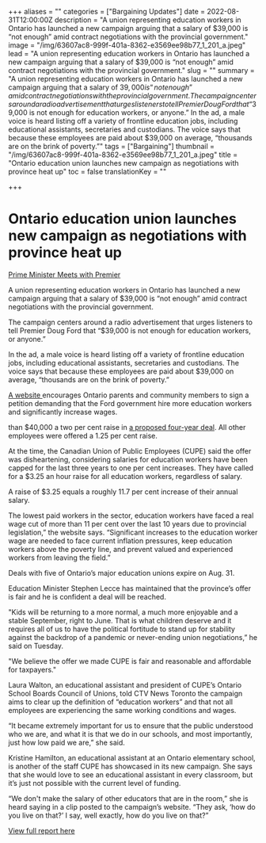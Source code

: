 +++
aliases = ""
categories = ["Bargaining Updates"]
date = 2022-08-31T12:00:00Z
description = "A union representing education workers in Ontario has launched a new campaign arguing that a salary of $39,000 is “not enough” amid contract negotiations with the provincial government."
image = "/img/63607ac8-999f-401a-8362-e3569ee98b77_1_201_a.jpeg"
lead = "A union representing education workers in Ontario has launched a new campaign arguing that a salary of $39,000 is “not enough” amid contract negotiations with the provincial government."
slug = ""
summary = "A union representing education workers in Ontario has launched a new campaign arguing that a salary of $39,000 is “not enough” amid contract negotiations with the provincial government. The campaign centers around a radio advertisement that urges listeners to tell Premier Doug Ford that “$39,000 is not enough for education workers, or anyone.” In the ad, a male voice is heard listing off a variety of frontline education jobs, including educational assistants, secretaries and custodians. The voice says that because these employees are paid about $39,000 on average, “thousands are on the brink of poverty.”"
tags = ["Bargaining"]
thumbnail = "/img/63607ac8-999f-401a-8362-e3569ee98b77_1_201_a.jpeg"
title = "Ontario education union launches new campaign as negotiations with province heat up"
toc = false
translationKey = ""

+++
# Ontario education union launches new campaign as negotiations with province heat up

[Prime Minister Meets with Premier](https://toronto.ctvnews.ca/video?clipId=2511329&jwsource=cl)

A union representing education workers in Ontario has launched a new campaign arguing that a salary of $39,000 is “not enough” amid contract negotiations with the provincial government.

The campaign centers around a radio advertisement that urges listeners to tell Premier Doug Ford that “$39,000 is not enough for education workers, or anyone.”

In the ad, a male voice is heard listing off a variety of frontline education jobs, including educational assistants, secretaries and custodians. The voice says that because these employees are paid about $39,000 on average, “thousands are on the brink of poverty.”

[A website ](https://39000isnotenough.ca/)encourages Ontario parents and community members to sign a petition demanding that the Ford government hire more education workers and significantly increase wages.

than $40,000 a two per cent raise in [a proposed four-year deal](https://toronto.ctvnews.ca/ontario-proposes-2-per-cent-raise-for-lower-paid-education-workers-1.6027882). All other employees were offered a 1.25 per cent raise.

At the time, the Canadian Union of Public Employees (CUPE) said the offer was disheartening, considering salaries for education workers have been capped for the last three years to one per cent increases. They have called for a $3.25 an hour raise for all education workers, regardless of salary.

A raise of $3.25 equals a roughly 11.7 per cent increase of their annual salary.

The lowest paid workers in the sector, education workers have faced a real wage cut of more than 11 per cent over the last 10 years due to provincial legislation,” the website says. “Significant increases to the education worker wage are needed to face current inflation pressures, keep education workers above the poverty line, and prevent valued and experienced workers from leaving the field.”

Deals with five of Ontario’s major education unions expire on Aug. 31.

Education Minister Stephen Lecce has maintained that the province’s offer is fair and he is confident a deal will be reached.

"Kids will be returning to a more normal, a much more enjoyable and a stable September, right to June. That is what children deserve and it requires all of us to have the political fortitude to stand up for stability against the backdrop of a pandemic or never-ending union negotiations,” he said on Tuesday.

"We believe the offer we made CUPE is fair and reasonable and affordable for taxpayers."

Laura Walton, an educational assistant and president of CUPE’s Ontario School Boards Council of Unions, told CTV News Toronto the campaign aims to clear up the definition of “education workers” and that not all employees are experiencing the same working conditions and wages.

“It became extremely important for us to ensure that the public understood who we are, and what it is that we do in our schools, and most importantly, just how low paid we are,” she said.

Kristine Hamilton, an educational assistant at an Ontario elementary school, is another of the staff CUPE has showcased in its new campaign. She says that she would love to see an educational assistant in every classroom, but it’s just not possible with the current level of funding.

“We don't make the salary of other educators that are in the room,” she is heard saying in a clip posted to the campaign’s website. “They ask, ‘how do you live on that?’ I say, well exactly, how do you live on that?”

[View full report here](https://toronto.ctvnews.ca/ontario-education-union-launches-new-campaign-as-negotiations-with-province-heat-up-1.6049047)